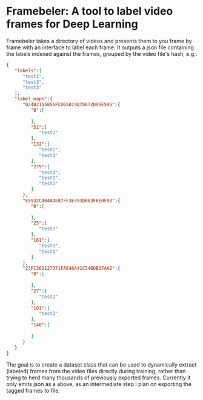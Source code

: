 # Framebeler: A tool to label video frames for Deep Learning


Framebeler takes a directory of videos and presents them to you frame by frame with an interface to label each frame.
It outputs a json file containing the labels indexed against the frames, grouped by the video file's hash, e.g.: 

```json
{
   "labels":[
      "test1",
      "test2",
      "test3"
   ],
   "label_maps":{
      "02482155855FCD65019D7D672D95E595":{
         "0":[
            
         ],
         "51":[
            "test2"
         ],
         "132":[
            "test2",
            "test3"
         ],
         "279":[
            "test3",
            "test1",
            "test2"
         ]
      },
      "E5932C404ADE87FF3E393DB03F6E0F93":{
         "0":[
            
         ],
         "25":[
            "test2"
         ],
         "161":[
            "test3",
            "test1"
         ]
      },
      "23FC361127371FAE46A41C546DB3FAA2":{
         "0":[
            
         ],
         "27":[
            "test2"
         ],
         "101":[
            "test2"
         ],
         "140":[
            
         ]
      }
   }
}
```


The goal is to create a dataset class that can be used to dynamically extract (labeled) frames from the video files directly during training, rather than trying to herd many thousands of previously exported frames.  Currently it only emits json as a above, as an intermediate step I plan on exporting the tagged frames to file.
